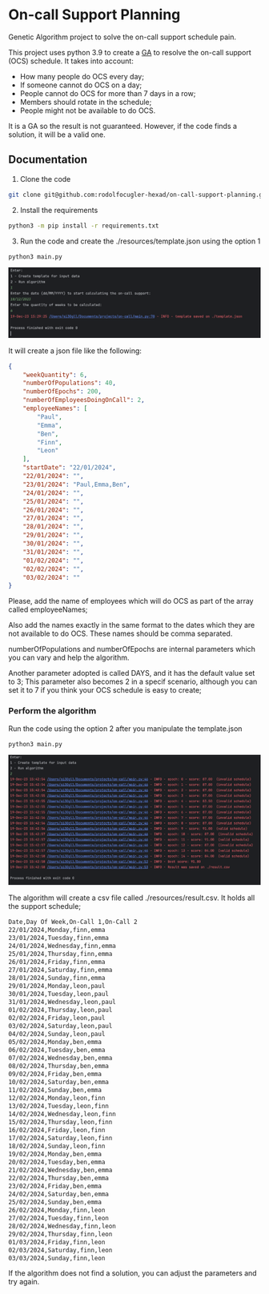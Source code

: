 # On-call Support Planning

Genetic Algorithm project to solve the on-call support schedule pain.

This project uses python 3.9 to create a [GA](https://www.mathworks.com/help/gads/what-is-the-genetic-algorithm.html)
to resolve the on-call support (OCS) schedule. 
It takes into account:

- How many people do OCS every day;
- If someone cannot do OCS on a day;
- People cannot do OCS for more than 7 days in a row;
- Members should rotate in the schedule;
- People might not be available to do OCS.

It is a GA so the result is not guaranteed. However, if the code finds a solution, 
it will be a valid one.

## Documentation

1. Clone the code 
```bash
git clone git@github.com:rodolfocugler-hexad/on-call-support-planning.git
```
2. Install the requirements 
```bash
python3 -m pip install -r requirements.txt
```
3. Run the code and create the ./resources/template.json using the option 1
```bash
python3 main.py
```
![template.png](public%2Ftemplate.png)

It will create a json file like the following:

```json
{
    "weekQuantity": 6,
    "numberOfPopulations": 40,
    "numberOfEpochs": 200,
    "numberOfEmployeesDoingOnCall": 2,
    "employeeNames": [
        "Paul",
        "Emma",
        "Ben",
        "Finn",
        "Leon"
    ],
    "startDate": "22/01/2024",
    "22/01/2024": "",
    "23/01/2024": "Paul,Emma,Ben",
    "24/01/2024": "",
    "25/01/2024": "",
    "26/01/2024": "",
    "27/01/2024": "",
    "28/01/2024": "",
    "29/01/2024": "",
    "30/01/2024": "",
    "31/01/2024": "",
    "01/02/2024": "",
    "02/02/2024": "",
    "03/02/2024": ""
}
```

Please, add the name of employees which will do OCS as part of the array called employeeNames;

Also add the names exactly in the same format to the dates which they are not available to do OCS. 
These names should be comma separated.

numberOfPopulations and numberOfEpochs are internal parameters which you can vary and help the 
algorithm.

Another parameter adopted is called DAYS, and it has the default value set to 3;
This parameter also becomes 2 in a specif scenario, although you can set it to 7
if you think your OCS schedule is easy to create;

### Perform the algorithm

Run the code using the option 2 after you manipulate the template.json
```bash
python3 main.py
```

![run.png](public%2Frun.png)

The algorithm will create a csv file called ./resources/result.csv. It holds all the support schedule;

```CSV
Date,Day Of Week,On-Call 1,On-Call 2
22/01/2024,Monday,finn,emma
23/01/2024,Tuesday,finn,emma
24/01/2024,Wednesday,finn,emma
25/01/2024,Thursday,finn,emma
26/01/2024,Friday,finn,emma
27/01/2024,Saturday,finn,emma
28/01/2024,Sunday,finn,emma
29/01/2024,Monday,leon,paul
30/01/2024,Tuesday,leon,paul
31/01/2024,Wednesday,leon,paul
01/02/2024,Thursday,leon,paul
02/02/2024,Friday,leon,paul
03/02/2024,Saturday,leon,paul
04/02/2024,Sunday,leon,paul
05/02/2024,Monday,ben,emma
06/02/2024,Tuesday,ben,emma
07/02/2024,Wednesday,ben,emma
08/02/2024,Thursday,ben,emma
09/02/2024,Friday,ben,emma
10/02/2024,Saturday,ben,emma
11/02/2024,Sunday,ben,emma
12/02/2024,Monday,leon,finn
13/02/2024,Tuesday,leon,finn
14/02/2024,Wednesday,leon,finn
15/02/2024,Thursday,leon,finn
16/02/2024,Friday,leon,finn
17/02/2024,Saturday,leon,finn
18/02/2024,Sunday,leon,finn
19/02/2024,Monday,ben,emma
20/02/2024,Tuesday,ben,emma
21/02/2024,Wednesday,ben,emma
22/02/2024,Thursday,ben,emma
23/02/2024,Friday,ben,emma
24/02/2024,Saturday,ben,emma
25/02/2024,Sunday,ben,emma
26/02/2024,Monday,finn,leon
27/02/2024,Tuesday,finn,leon
28/02/2024,Wednesday,finn,leon
29/02/2024,Thursday,finn,leon
01/03/2024,Friday,finn,leon
02/03/2024,Saturday,finn,leon
03/03/2024,Sunday,finn,leon
```

If the algorithm does not find a solution, you can adjust the parameters
and try again.